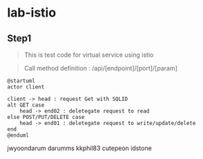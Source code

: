 # lab-istio

## Step1
> This is test code for virtual service using istio

> Call method definition : /api/[endpoint]/[port]/[param]

```plantuml
@startuml
actor client

client -> head : request Get with SQLID
alt GET case
    head -> end02 : deletegate request to read
else POST/PUT/DELETE case
    head -> end01 : deletegate request to write/update/delete
end
@enduml
```


jwyoondarum
darumms
kkphil83
cutepeon
idstone